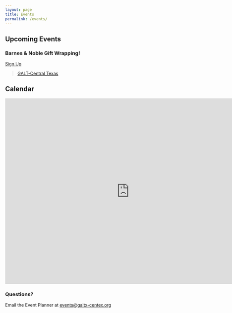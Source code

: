 ```yaml
---
layout: page
title: Events
permalink: /events/
---
```


<div class="row text-center">
  <div class="col-md-5">
    <h2>Upcoming Events</h2>
    <h3>Barnes & Noble Gift Wrapping!</h3>
    <a class="btn btn-lg btn-block btn-success" style="margin:10px 0px;" href="https://signup.com/Group/353724680118" role="button">Sign Up</a>
    <div class="events-container">
      <div class="fb-page"
           data-href="https://www.facebook.com/galtcentraltexas/"
           data-tabs="events"
           data-small-header="true"
           data-adapt-container-width="true"
           data-width="500"
           data-hide-cover="false"
           data-show-facepile="false">
        <blockquote cite="https://www.facebook.com/galtcentraltexas/" class="fb-xfbml-parse-ignore">
          <a href="https://www.facebook.com/galtcentraltexas/events/">GALT-Central Texas</a>
        </blockquote>
      </div>
    </div>
  </div>
  <div class="col-md-7">
    <h2>Calendar</h2>
    <div class="calendar-container">
      <iframe src="https://calendar.google.com/calendar/embed?showTitle=0&amp;showNav=0&amp;showPrint=0&amp;showCalendars=0&amp;showTz=0&amp;height=600&amp;wkst=1&amp;bgcolor=%23FFFFFF&amp;src=gpactoffice%40gmail.com&amp;color=%232952A3&amp;ctz=America%2FChicago"
        style="border-width:0"
        width="800"
        height="600"
        frameborder="0"
        scrolling="no">
      </iframe>
    </div>
  </div>
</div>

### Questions?

Email the Event Planner at [events@galtx-centex.org](mailto:events@galtx-centex.org)
